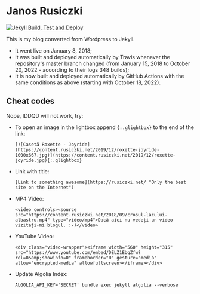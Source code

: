 Janos Rusiczki
==============
[![Jekyll Build, Test and Deploy](https://github.com/janosrusiczki/rusiczki.net/actions/workflows/jekyll-build-test-and-deploy.yml/badge.svg)](https://github.com/janosrusiczki/rusiczki.net/actions/workflows/jekyll-build-test-and-deploy.yml)

This is my blog converted from Wordpress to Jekyll.

* It went live on January 8, 2018;
* It was built and deployed automatically by Travis whenever the repository's master branch changed (from January 15, 2018 to October 20, 2022 - according to their logs 348 builds);
* It is now built and deployed automatically by GitHub Actions with the same conditions as above (starting with October 18, 2022).

## Cheat codes

Nope, IDDQD will not work, try:

* To open an image in the lightbox append `{:.glightbox}` to the end of the link:

  `[![Casetă Roxette - Joyride](https://content.rusiczki.net/2019/12/roxette-joyride-1000x667.jpg)](https://content.rusiczki.net/2019/12/roxette-joyride.jpg){:.glightbox}`
  
* Link with title:

  `[Link to something awesome](https://rusiczki.net/ "Only the best site on the Internet")`

* MP4 Video:

  `<video controls><source src="https://content.rusiczki.net/2018/09/crosul-lacului-albastru.mp4" type="video/mp4">Dacă aici nu vedeți un video vizitați-mi blogul. :-)</video>`
* YouTube Video:
  
  `<div class="video-wrapper"><iframe width="560" height="315" src="https://www.youtube.com/embed/DELZ1EbqZfw?rel=0&amp;showinfo=0" frameborder="0" gesture="media" allow="encrypted-media" allowfullscreen></iframe></div>`
* Update Algolia Index:

  `ALGOLIA_API_KEY='SECRET' bundle exec jekyll algolia --verbose`
